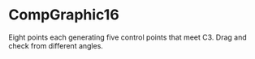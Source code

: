 # CompGraphic16
Eight points each generating five control points that meet C3. Drag and check from different angles.

